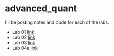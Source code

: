 # advanced_quant
I'll be posting notes and code for each of the labs. 

- Lab 01 [link](lab_01/README.md)
- Lab 02 [link](lab_02/README.md)
- Lab 03 [link](lab_03/README.md)
- Lab 04a [link](lab_04a/README.md) 
